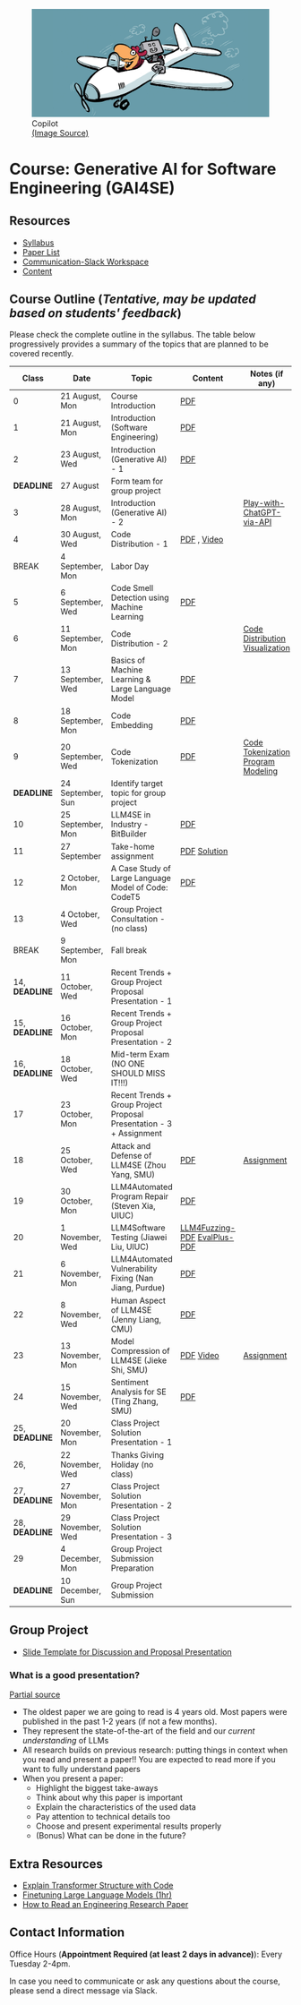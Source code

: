 <figure>
  <img src="imgs/copilot.jpeg" alt="gai4se"/>
  <figcaption>Copilot</figcaption>
  <a href="https://practical365.com/microsoft-365-copilot-costs">(Image Source)</a>
</figure>

# Course: Generative AI for Software Engineering (GAI4SE) 

## Resources

- [Syllabus](https://docs.google.com/document/d/1-bDJAtiA26GAc3YKosVtoSWG8nNJSx-T/edit?usp=sharing&ouid=100772203897969013988&rtpof=true&sd=true)
- [Paper List](https://github.com/gai4se/LLM4SE.git)
- [Communication-Slack Workspace](https://join.slack.com/t/gai4se/shared_invite/zt-21wvrgkyo-YDxaQj7WJyMVq2e7f9XsZg)
- [Content](https://github.com/gai4se/GAI4SE-Course)

## Course Outline (*Tentative, may be updated based on students' feedback*)

Please check the complete outline in the syllabus. The table below progressively provides a summary of the topics that are planned to be covered recently.


| Class | Date         | Topic                               | Content | Notes (if any) | Recommended Reading |
| ----- | ------------ | ----------------------------------- | ----- | -------------------------- | -------------------------- | 
| 0   |      21 August, Mon        |      Course Introduction        |   [PDF](https://drive.google.com/file/d/1Ye4xZP2g9gt-kVYtPuj-kdFP0uWraRha/view?usp=sharing)    |                            |                           |
| 1     | 21 August, Mon    | Introduction (Software Engineering) |  [PDF](https://drive.google.com/file/d/1eQw8ZAUDFtt7oxBrcR-Os8Rk-uWUGsIX/view?usp=sharing)     |                            |                          |
| 2     | 23 August, Wed    | Introduction (Generative AI) - 1        |  [PDF](https://drive.google.com/file/d/1M07WQTJIm32Ss-mytBbCh97KFBVqhv-N/view?usp=sharing)     |                            |                          |
| **DEADLINE**     | 27 August    |  Form team for group project     |       |            |
| 3     | 28 August, Mon    |  Introduction (Generative AI) - 2     |       |       [Play-with-ChatGPT-via-API](exercise/play-with-chatgpt-via-api)                     |                          |
| 4     | 30 August, Wed    | Code Distribution - 1                 |  [PDF](https://drive.google.com/file/d/1JTlPGCoQ_z8EeGRH-XUkPSDj453XBbv5/view?usp=sharing)  , [Video](https://drive.google.com/file/d/1GoAncbqdbxFGAFovB9Tk8k8sjp5Q5tFV/view?usp=sharing)  |                      |                          |
|  BREAK    |  4 September, Mon    |     Labor Day              |       |                           |                          |
| 5     | 6 September, Wed     |     Code Smell Detection using Machine Learning               |  [PDF](https://drive.google.com/file/d/1zILhIKpPxsKDDHHqELDqFUmeTlk5M7XE/view?usp=sharing)    |                           |                          |
| 6     | 11 September, Mon     |   Code Distribution - 2                 |   |     [Code Distribution Visualization](https://colab.research.google.com/drive/10T6PsiSYmLAv4JMaBqUNwT5__LkqKB3p?usp=sharing)                      |                          |
| 7     |  13 September, Wed    |   Basics of Machine Learning & Large Language Model                 |   [PDF](https://drive.google.com/file/d/1wV5BUJkxK419vjG3Ls4FhPkXGVSfq886/view?usp=sharing)    |                           |                          |
| 8     |  18 September, Mon    |   Code Embedding                 |  [PDF](https://drive.google.com/file/d/1i8nO7Uhb-s8E8YW-Hhny3nO6Rx6BXHfU/view?usp=sharing)     |                           |                          |
| 9     |  20 September, Wed    |     Code Tokenization               |  [PDF](https://drive.google.com/file/d/186g1gkqg8PesNg2l7qVGs1XPW-5FS0Px/view?usp=sharing)     |         [Code Tokenization](https://colab.research.google.com/drive/1weLETrzEuRSUbNCObA1DTqWIOmWgQbWe?usp=sharing)  [Program Modeling](https://drive.google.com/file/d/1uaC9SAdioU6AkNCpUlY6QvFK-rWvnpUD/view?usp=sharing)                |                          |
| **DEADLINE**     | 24 September, Sun    |  Identify target topic for group project     |       |            |                          |
| 10     |  25 September, Mon    |    LLM4SE in Industry - BitBuilder                |  [PDF](https://drive.google.com/file/d/1lU9hvIMK9IeudRpvq076YuepWxj0XCgf/view?usp=sharing)     |                           |                          |
|  11    |  27 September    |    Take-home assignment     |  [PDF](https://drive.google.com/file/d/1KAxn6X90x4cb1Zct9RxDjjQkrfMkqxyc/view?usp=sharing) [Solution](https://drive.google.com/file/d/1lUlzLpK-ayCb9vsTa2n4sQ_rjpLo_rQn/view?usp=sharing)    |                           |                          |
|  12    |  2 October, Mon    |    A Case Study of Large Language Model of Code: CodeT5               |  [PDF](https://docs.google.com/presentation/d/e/2PACX-1vQb6JXk2MXMJHeQ8pPj1CShOrZQmmSoPCs9J9eCAStQegbgvzdG0Q328Kw0UkLDSCqx-ji441ecyFgM/pub?start=false&loop=false&delayms=3000)     |                           |                          |
|  13    |  4 October, Wed    |   Group Project Consultation - (no class)                 |       |                           |                          |
| BREAK     |  9 September, Mon    |     Fall break               |       |                           |
|  14, **DEADLINE**    |  11 October, Wed    |  Recent Trends + Group Project Proposal Presentation - 1                |       |                           |                          |
|  15, **DEADLINE**    |  16 October, Mon    |  Recent Trends + Group Project Proposal Presentation - 2                 |       |                           |                          |
|  16, **DEADLINE**    |  18 October, Wed    |   Mid-term Exam (NO ONE SHOULD MISS IT!!!)                 |       |                           |                          |
|  17    |  23 October, Mon    |   Recent Trends + Group Project Proposal Presentation - 3 + Assignment                 |       |                           |                          |
|  18    |  25 October, Wed    |   Attack and Defense of LLM4SE (Zhou Yang, SMU)                 |  [PDF](https://drive.google.com/file/d/1oFHRvomuzBmd9PckafVFF6tZXHpnZay_/view?usp=sharing)     |       [Assignment](https://drive.google.com/file/d/1oF3ce9KyU6LV3cMU8aYZ6_DSCpGwsosa/view?usp=sharing)                    |                          |
|  19    |  30 October, Mon    |    LLM4Automated Program Repair (Steven Xia, UIUC)               |  [PDF](https://drive.google.com/file/d/1o63CIKpFTXcby0XTduWZZmZnIB9fKhqK/view?usp=sharing)     |                           |                          |
|  20    |  1 November, Wed    |   LLM4Software Testing (Jiawei Liu, UIUC)                |  [LLM4Fuzzing-PDF](https://drive.google.com/file/d/1o02Cd7ppYeL_rsZmds6yHmJmxdM2c5nq/view?usp=sharing)   [EvalPlus-PDF](https://drive.google.com/file/d/1nvR_jveVQdJHMicchufWaATEXkVj_ntY/view?usp=sharing)     |                        |                          |
|  21    |  6 November, Mon    |  LLM4Automated Vulnerability Fixing   (Nan Jiang, Purdue)               |  [PDF](https://drive.google.com/file/d/1oHlcihNoPrikD8HM2OD1vQgUo28wL-pv/view?usp=sharing)     |                           |                          |
|  22    |  8 November, Wed    |    Human Aspect of LLM4SE  (Jenny Liang, CMU)              |  [PDF](https://drive.google.com/file/d/1oGRo-JzqaIQ7i7Kc5qUHgahiLEeFVh5N/view?usp=sharing)     |                           |                          |
|  23    |  13 November, Mon    |   Model Compression of LLM4SE (Jieke Shi, SMU)                 |  [PDF](https://drive.google.com/file/d/1oM7rb_wuVcf_xjriFPZyAAhLQbsGba7q/view?usp=sharing)  [Video](https://drive.google.com/drive/folders/1m3fT1IaUD-5skzSv1tUgMN0DWmbtdqXX?usp=sharing)   |      [Assignment]()                     |                          |
|  24    |  15 November, Wed    |   Sentiment Analysis for SE (Ting Zhang, SMU)                 |  [PDF]()     |                           |                          |
|  25, **DEADLINE**    |  20 November, Mon    |    Class Project Solution Presentation - 1                |       |                           |                          |
|  26,     |  22 November, Wed    |   Thanks Giving Holiday (no class)                |       |                           |                          |
|  27, **DEADLINE**    |  27 November, Mon    |   Class Project Solution Presentation - 2                 |       |                           |                          |
|  28, **DEADLINE**    |  29 November, Wed    |    Class Project Solution Presentation - 3               |       |                           |                          |
|  29    |  4 December, Mon    |     Group Project Submission Preparation               |       |                           |                          |
|  **DEADLINE**   |  10 December, Sun    |     Group Project Submission               |       |                           |                          |


## Group Project

- [Slide Template for Discussion and Proposal Presentation](https://docs.google.com/presentation/d/1sT_tjErpoc7Hx1mPJL90LJhx-Wz5jBi1UirqS7nGxFw/edit?usp=sharing)

### What is a good presentation? 

[Partial source](https://www.cs.princeton.edu/courses/archive/fall22/cos597G/)

  - The oldest paper we are going to read is 4 years old. Most papers were published in the past 1-2 years (if not a few months).
  - They represent the state-of-the-art of the field and our _current understanding_ of LLMs
  - All research builds on previous research: putting things in context when you read and present a paper!! You are expected to read more if you want to fully understand papers
  - When you present a paper:
    - Highlight the biggest take-aways
    - Think about why this paper is important
    - Explain the characteristics of the used data
    - Pay attention to technical details too
    - Choose and present experimental results properly
    - (Bonus) What can be done in the future?

## Extra Resources

- [Explain Transformer Structure with Code](http://nlp.seas.harvard.edu/annotated-transformer)
- [Finetuning Large Language Models (1hr)](https://www.deeplearning.ai/short-courses/finetuning-large-language-models/)
- [How to Read an Engineering Research Paper](https://cseweb.ucsd.edu//~wgg/CSE210/howtoread.html)

## Contact Information

Office Hours (**Appointment Required (at least 2 days in advance)**): Every Tuesday 2-4pm.

In case you need to communicate or ask any questions about the course, please send a direct message via Slack.
